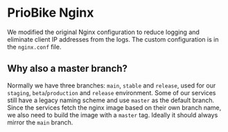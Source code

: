 # PrioBike Nginx

We modified the original Nginx configuration to reduce logging and eliminate client IP addresses from the logs. The custom configuration is in the `nginx.conf` file.

## Why also a master branch?

Normally we have three branches: `main`, `stable` and `release`, used for our `staging`, `beta`/`production` and `release` environment. Some of our services still have a legacy naming scheme and use `master` as the default branch. Since the services fetch the nginx image based on their own branch name, we also need to build the image with a `master` tag. Ideally it should always mirror the `main` branch.